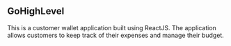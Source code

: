 ## GoHighLevel

This is a customer wallet application built using ReactJS. The application allows customers to keep track of their expenses and manage their budget.
